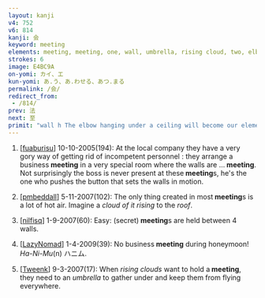 ```yaml
---
layout: kanji
v4: 752
v6: 814
kanji: 会
keyword: meeting
elements: meeting, meeting, one, wall, umbrella, rising cloud, two, elbow, wall
strokes: 6
image: E4BC9A
on-yomi: カイ、エ
kun-yomi: あ.う、あ.わせる、あつ.まる
permalink: /会/
redirect_from:
 - /814/
prev: 法
next: 至
primit: "wall h The elbow hanging under a ceiling will become our element for a wall. [3]"
---
```


1) [<a href="http://kanji.koohii.com/profile/fuaburisu">fuaburisu</a>] 10-10-2005(194): At the local company they have a very gory way of getting rid of incompetent personnel : they arrange a business<strong> meeting</strong> in a very special room where the walls are ...<strong> meeting</strong>. Not surprisingly the boss is never present at these<strong> meeting</strong>s, he&#039;s the one who pushes the button that sets the walls in motion.

2) [<a href="http://kanji.koohii.com/profile/pmbeddall">pmbeddall</a>] 5-11-2007(102): The only thing created in most<strong> meeting</strong>s is a lot of hot air. Imagine a <em>cloud of it rising</em> to the <em>roof</em>.

3) [<a href="http://kanji.koohii.com/profile/nilfisq">nilfisq</a>] 1-9-2007(60): Easy: (secret)<strong> meeting</strong>s are held between 4 walls.

4) [<a href="http://kanji.koohii.com/profile/LazyNomad">LazyNomad</a>] 1-4-2009(39): No business<strong> meeting</strong> during honeymoon! <em>Ha-Ni-Mu</em>(n) ハニム.

5) [<a href="http://kanji.koohii.com/profile/Tweenk">Tweenk</a>] 9-3-2007(17): When <em>rising clouds</em> want to hold a<strong> meeting</strong>, they need to an <em>umbrella</em> to gather under and keep them from flying everywhere.

